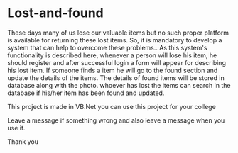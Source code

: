 # Lost-and-found
These days many of us lose our valuable items but no such proper platform is available for returning these lost items. So, it is mandatory to develop a system that can help to overcome these problems.. As this system's functionality is described here, whenever a person will lose his item, he should register and after successful login a form will appear for describing his lost item.  If someone finds a item he will go to the found section and update the details of the items. The details of found items will be stored in database along with the photo. whoever has lost the items can search in the database if his/her item has been found and updated. 

 
This project is made in VB.Net 
you can use this project for your college 

Leave a message if something wrong and also leave a message when you use it.

Thank you 
